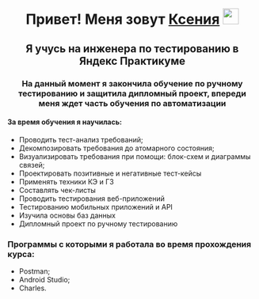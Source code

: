 <h1 align="center">Привет! Меня зовут <a href="https://daniilshat.ru/" target="_blank">Ксения</a> 
<img src="https://github.com/blackcater/blackcater/raw/main/images/Hi.gif" height="32"/></h1>
<h2 align="center"> Я учусь на инженера по тестированию в Яндекс Практикуме</h2>
<h3 align="center"> На данный момент я закончила обучение по ручному тестированию и защитила дипломный проект, впереди меня ждет часть обучения по автоматизации</h3>
<h4>За время обучения я научилась:</h4>
<ul>
 <li>Проводить тест-анализ требований;
 <li>Декомпозировать требования до атомарного состояния;
 <li>Визуализировать требования при помощи: блок-схем и диаграммы связей;
 <li>Проектировать позитивные и негативные тест-кейсы
 <li>Применять техники КЭ и ГЗ
 <li>Составлять чек-листы
 <li>Проводить тестирования веб-приложений
 <li>Тестированию мобильных приложений и API
 <li>Изучила основы баз данных
 <li>Дипломный проект по ручному тестированию 
 </ul>
<h3>Программы с которыми я работала во время прохождения курса:</h3>
<ul>
<li>Postman;
<li>Android Studio;
<li>Charles.
